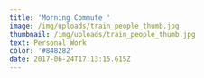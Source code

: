 ```yaml
---
title: 'Morning Commute '
image: /img/uploads/train_people_thumb.jpg
thumbnail: /img/uploads/train_people_thumb.jpg
text: Personal Work
color: '#848282'
date: 2017-06-24T17:13:15.615Z
---
```




